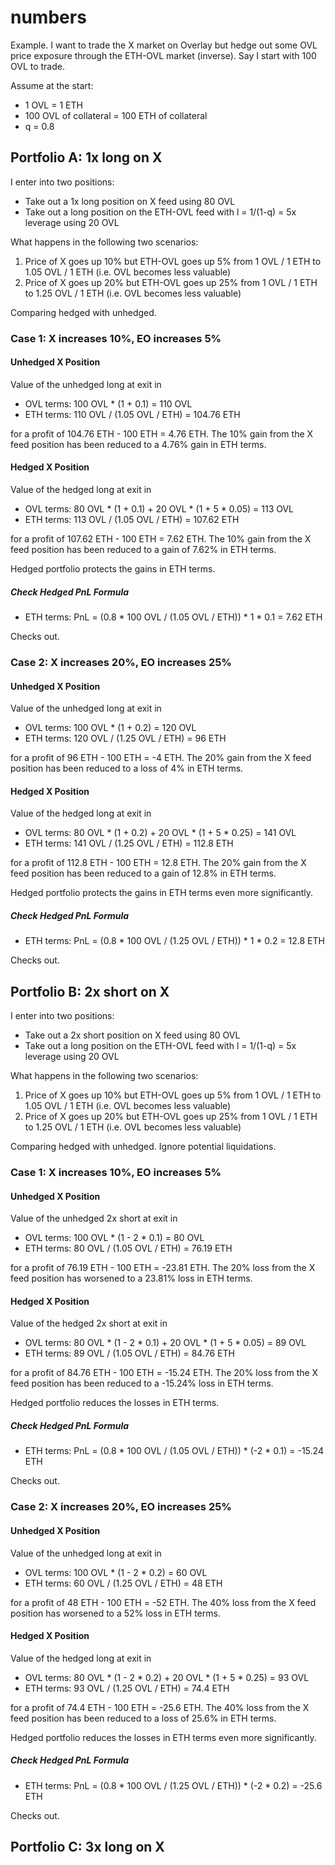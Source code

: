 # numbers

Example. I want to trade the X market on Overlay but hedge out some OVL price exposure through the ETH-OVL market (inverse). Say I start with 100 OVL to trade.

Assume at the start:

 - 1 OVL = 1 ETH
 - 100 OVL of collateral = 100 ETH of collateral
 - q = 0.8


## Portfolio A: 1x long on X

I enter into two positions:

 - Take out a 1x long position on X feed using 80 OVL
 - Take out a long position on the ETH-OVL feed with l = 1/(1-q) = 5x leverage using 20 OVL

What happens in the following two scenarios:

 1. Price of X goes up 10% but ETH-OVL goes up 5% from 1 OVL / 1 ETH to 1.05 OVL / 1 ETH (i.e. OVL becomes less valuable)
 2. Price of X goes up 20% but ETH-OVL goes up 25% from 1 OVL / 1 ETH to 1.25 OVL / 1 ETH (i.e. OVL becomes less valuable)

Comparing hedged with unhedged.

### Case 1: X increases 10%, EO increases 5%

#### Unhedged X Position

Value of the unhedged long at exit in

 - OVL terms: 100 OVL * (1 + 0.1) = 110 OVL
 - ETH terms: 110 OVL / (1.05 OVL / ETH) = 104.76 ETH

for a profit of 104.76 ETH - 100 ETH = 4.76 ETH. The 10% gain from the X feed position has been reduced to a 4.76% gain in ETH terms.

#### Hedged X Position

Value of the hedged long at exit in

 - OVL terms: 80 OVL * (1 + 0.1) + 20 OVL * (1 + 5 * 0.05) = 113 OVL
 - ETH terms: 113 OVL / (1.05 OVL / ETH) = 107.62 ETH

for a profit of 107.62 ETH - 100 ETH = 7.62 ETH. The 10% gain from the X feed position has been reduced to a gain of 7.62% in ETH terms.

Hedged portfolio protects the gains in ETH terms.

##### Check Hedged PnL Formula

 - ETH terms: PnL = (0.8 * 100 OVL / (1.05 OVL / ETH)) * 1 * 0.1 = 7.62 ETH

Checks out.


### Case 2: X increases 20%, EO increases 25%

#### Unhedged X Position

Value of the unhedged long at exit in

 - OVL terms: 100 OVL * (1 + 0.2) = 120 OVL
 - ETH terms: 120 OVL / (1.25 OVL / ETH) = 96 ETH

for a profit of 96 ETH - 100 ETH = -4 ETH. The 20% gain from the X feed position has been reduced to a loss of 4% in ETH terms.

#### Hedged X Position

Value of the hedged long at exit in

 - OVL terms: 80 OVL * (1 + 0.2) + 20 OVL * (1 + 5 * 0.25) = 141 OVL
 - ETH terms: 141 OVL / (1.25 OVL / ETH) = 112.8 ETH

for a profit of 112.8 ETH - 100 ETH = 12.8 ETH. The 20% gain from the X feed position has been reduced to a gain of 12.8% in ETH terms.

Hedged portfolio protects the gains in ETH terms even more significantly.

##### Check Hedged PnL Formula

 - ETH terms: PnL = (0.8 * 100 OVL / (1.25 OVL / ETH)) * 1 * 0.2 = 12.8 ETH

Checks out.


## Portfolio B: 2x short on X

I enter into two positions:

 - Take out a 2x short position on X feed using 80 OVL
 - Take out a long position on the ETH-OVL feed with l = 1/(1-q) = 5x leverage using 20 OVL

What happens in the following two scenarios:

 1. Price of X goes up 10% but ETH-OVL goes up 5% from 1 OVL / 1 ETH to 1.05 OVL / 1 ETH (i.e. OVL becomes less valuable)
 2. Price of X goes up 20% but ETH-OVL goes up 25% from 1 OVL / 1 ETH to 1.25 OVL / 1 ETH (i.e. OVL becomes less valuable)

Comparing hedged with unhedged. Ignore potential liquidations.

### Case 1: X increases 10%, EO increases 5%

#### Unhedged X Position

Value of the unhedged 2x short at exit in

 - OVL terms: 100 OVL * (1 - 2 * 0.1) = 80 OVL
 - ETH terms: 80 OVL / (1.05 OVL / ETH) = 76.19 ETH

for a profit of 76.19 ETH - 100 ETH = -23.81 ETH. The 20% loss from the X feed position has worsened to a 23.81% loss in ETH terms.

#### Hedged X Position

Value of the hedged 2x short at exit in

 - OVL terms: 80 OVL * (1 - 2 * 0.1) + 20 OVL * (1 + 5 * 0.05) = 89 OVL
 - ETH terms: 89 OVL / (1.05 OVL / ETH) = 84.76 ETH

for a profit of 84.76 ETH - 100 ETH = -15.24 ETH. The 20% loss from the X feed position has been reduced to a -15.24% loss in ETH terms.

Hedged portfolio reduces the losses in ETH terms.

##### Check Hedged PnL Formula

 - ETH terms: PnL = (0.8 * 100 OVL / (1.05 OVL / ETH)) * (-2 * 0.1) = -15.24 ETH

Checks out.


### Case 2: X increases 20%, EO increases 25%

#### Unhedged X Position

Value of the unhedged long at exit in

 - OVL terms: 100 OVL * (1 - 2 * 0.2) = 60 OVL
 - ETH terms: 60 OVL / (1.25 OVL / ETH) = 48 ETH

for a profit of 48 ETH - 100 ETH = -52 ETH. The 40% loss from the X feed position has worsened to a 52% loss in ETH terms.


#### Hedged X Position

Value of the hedged long at exit in

 - OVL terms: 80 OVL * (1 - 2 * 0.2) + 20 OVL * (1 + 5 * 0.25) = 93 OVL
 - ETH terms: 93 OVL / (1.25 OVL / ETH) = 74.4 ETH

for a profit of 74.4 ETH - 100 ETH = -25.6 ETH. The 40% loss from the X feed position has been reduced to a loss of 25.6% in ETH terms.

Hedged portfolio reduces the losses in ETH terms even more significantly.

##### Check Hedged PnL Formula

 - ETH terms: PnL = (0.8 * 100 OVL / (1.25 OVL / ETH)) * (-2 * 0.2) = -25.6 ETH

Checks out.


## Portfolio C: 3x long on X
